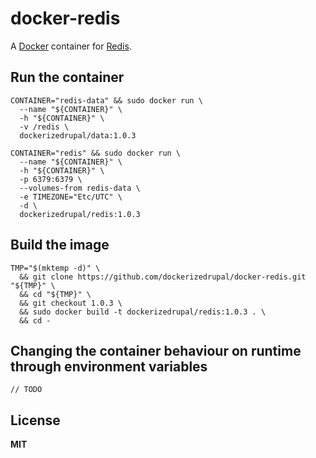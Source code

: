 # docker-redis

A [Docker](https://docker.com/) container for [Redis](http://redis.io/).

## Run the container

    CONTAINER="redis-data" && sudo docker run \
      --name "${CONTAINER}" \
      -h "${CONTAINER}" \
      -v /redis \
      dockerizedrupal/data:1.0.3

    CONTAINER="redis" && sudo docker run \
      --name "${CONTAINER}" \
      -h "${CONTAINER}" \
      -p 6379:6379 \
      --volumes-from redis-data \
      -e TIMEZONE="Etc/UTC" \
      -d \
      dockerizedrupal/redis:1.0.3

## Build the image
      
    TMP="$(mktemp -d)" \
      && git clone https://github.com/dockerizedrupal/docker-redis.git "${TMP}" \
      && cd "${TMP}" \
      && git checkout 1.0.3 \
      && sudo docker build -t dockerizedrupal/redis:1.0.3 . \
      && cd -

## Changing the container behaviour on runtime through environment variables

    // TODO

## License

**MIT**
